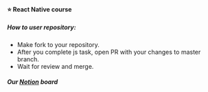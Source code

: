 #### ⭐️ React Native course

##### How to user repository:
 - Make fork to your repository.
 - After you complete js task, open PR with your changes to master branch.
 - Wait for review and merge.

##### Our [Notion](https://www.notion.so/React-Native-Course-f293b5cd49df4aecb119c9a1f5dca0b2) board